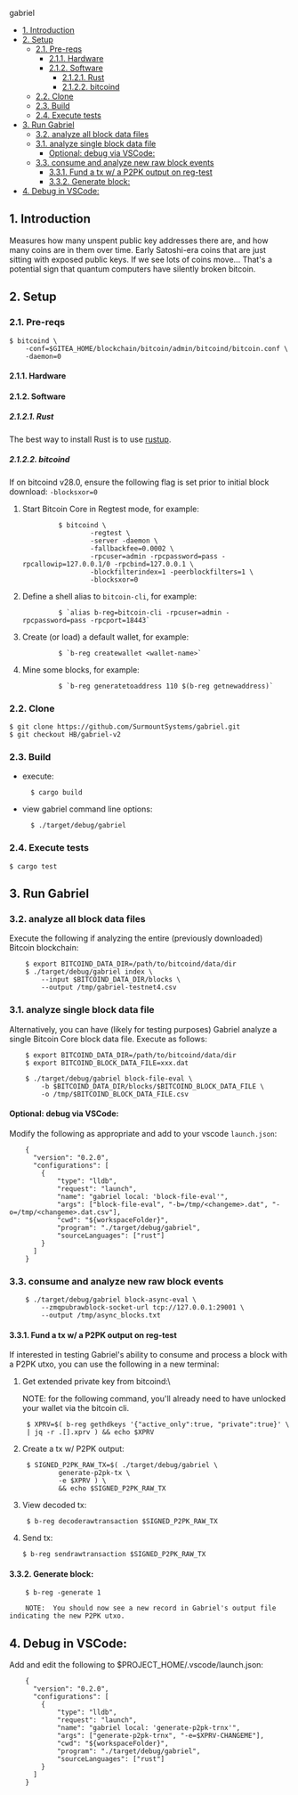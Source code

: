 gabriel

- [1. Introduction](#1-introduction)
- [2. Setup](#2-setup)
  - [2.1. Pre-reqs](#21-pre-reqs)
    - [2.1.1. Hardware](#211-hardware)
    - [2.1.2. Software](#212-software)
      - [2.1.2.1. Rust](#2121-rust)
      - [2.1.2.2. bitcoind](#2122-bitcoind)
  - [2.2. Clone](#22-clone)
  - [2.3. Build](#23-build)
  - [2.4. Execute tests](#24-execute-tests)
- [3. Run Gabriel](#3-run-gabriel)
  - [3.2. analyze all block data files](#32-analyze-all-block-data-files)
  - [3.1. analyze single block data file](#31-analyze-single-block-data-file)
    - [Optional:  debug via VSCode:](#optional--debug-via-vscode)
  - [3.3. consume and analyze new raw block events](#33-consume-and-analyze-new-raw-block-events)
    - [3.3.1. Fund a tx w/ a P2PK output on reg-test](#331-fund-a-tx-w-a-p2pk-output-on-reg-test)
    - [3.3.2. Generate block:](#332-generate-block)
- [4. Debug in VSCode:](#4-debug-in-vscode)


## 1. Introduction
Measures how many unspent public key addresses there are, and how many coins are in them over time. Early Satoshi-era coins that are just sitting with exposed public keys. If we see lots of coins move... That's a potential sign that quantum computers have silently broken bitcoin.

## 2. Setup

### 2.1. Pre-reqs
```
$ bitcoind \
    -conf=$GITEA_HOME/blockchain/bitcoin/admin/bitcoind/bitcoin.conf \
    -daemon=0
```

#### 2.1.1. Hardware

#### 2.1.2. Software
##### 2.1.2.1. Rust
The best way to install Rust is to use [rustup](https://rustup.rs).

##### 2.1.2.2. bitcoind

If on bitcoind v28.0, ensure the following flag is set prior to initial block download:  `-blocksxor=0`

1. Start Bitcoin Core in Regtest mode, for example:


                $ bitcoind \
                        -regtest \
                        -server -daemon \
                        -fallbackfee=0.0002 \
                        -rpcuser=admin -rpcpassword=pass -rpcallowip=127.0.0.1/0 -rpcbind=127.0.0.1 \
                        -blockfilterindex=1 -peerblockfilters=1 \
                        -blocksxor=0

2. Define a shell alias to `bitcoin-cli`, for example:
   
                $ `alias b-reg=bitcoin-cli -rpcuser=admin -rpcpassword=pass -rpcport=18443`

3. Create (or load) a default wallet, for example:

                $ `b-reg createwallet <wallet-name>`

4. Mine some blocks, for example:

                $ `b-reg generatetoaddress 110 $(b-reg getnewaddress)`

### 2.2. Clone

```
$ git clone https://github.com/SurmountSystems/gabriel.git
$ git checkout HB/gabriel-v2
```

### 2.3. Build

* execute:

        $ cargo build

* view gabriel command line options:


        $ ./target/debug/gabriel

### 2.4. Execute tests

```
$ cargo test
```

## 3. Run Gabriel

### 3.2. analyze all block data files

Execute the following if analyzing the entire (previously downloaded) Bitcoin blockchain:

        $ export BITCOIND_DATA_DIR=/path/to/bitcoind/data/dir
        $ ./target/debug/gabriel index \
            --input $BITCOIND_DATA_DIR/blocks \
            --output /tmp/gabriel-testnet4.csv

### 3.1. analyze single block data file

Alternatively, you can have (likely for testing purposes) Gabriel analyze a single Bitcoin Core block data file.
Execute as follows:

        $ export BITCOIND_DATA_DIR=/path/to/bitcoind/data/dir
        $ export BITCOIND_BLOCK_DATA_FILE=xxx.dat

        $ ./target/debug/gabriel block-file-eval \
            -b $BITCOIND_DATA_DIR/blocks/$BITCOIND_BLOCK_DATA_FILE \
            -o /tmp/$BITCOIND_BLOCK_DATA_FILE.csv

#### Optional:  debug via VSCode:

Modify the following as appropriate and add to your vscode `launch.json`:
        
        {
          "version": "0.2.0",
          "configurations": [
            {
                "type": "lldb",
                "request": "launch",
                "name": "gabriel local: 'block-file-eval'",
                "args": ["block-file-eval", "-b=/tmp/<changeme>.dat", "-o=/tmp/<changeme>.dat.csv"],
                "cwd": "${workspaceFolder}",
                "program": "./target/debug/gabriel",
                "sourceLanguages": ["rust"]
            }
          ]
        }

### 3.3. consume and analyze new raw block events

        $ ./target/debug/gabriel block-async-eval \
            --zmqpubrawblock-socket-url tcp://127.0.0.1:29001 \
            --output /tmp/async_blocks.txt

#### 3.3.1. Fund a tx w/ a P2PK output on reg-test

If interested in testing Gabriel's ability to consume and process a block with a P2PK utxo, you can use the following in a new terminal:

1. Get extended private key from bitcoind:\
   
   NOTE:  for the following command, you'll already need to have unlocked your wallet via the bitcoin cli.

        $ XPRV=$( b-reg gethdkeys '{"active_only":true, "private":true}' \
        | jq -r .[].xprv ) && echo $XPRV

2. Create a tx w/ P2PK output:
   
        $ SIGNED_P2PK_RAW_TX=$( ./target/debug/gabriel \
                generate-p2pk-tx \
                -e $XPRV ) \
                && echo $SIGNED_P2PK_RAW_TX

3. View decoded tx:
   
        $ b-reg decoderawtransaction $SIGNED_P2PK_RAW_TX

4.  Send tx:

        $ b-reg sendrawtransaction $SIGNED_P2PK_RAW_TX

#### 3.3.2. Generate block:
    
        $ b-reg -generate 1
   
        NOTE:  You should now see a new record in Gabriel's output file indicating the new P2PK utxo.


## 4. Debug in VSCode:

Add and edit the following to $PROJECT_HOME/.vscode/launch.json:

        {
          "version": "0.2.0",
          "configurations": [
            {
                "type": "lldb",
                "request": "launch",
                "name": "gabriel local: 'generate-p2pk-trnx'",
                "args": ["generate-p2pk-trnx", "-e=$XPRV-CHANGEME"],
                "cwd": "${workspaceFolder}",
                "program": "./target/debug/gabriel",
                "sourceLanguages": ["rust"]
            }
          ]
        }

